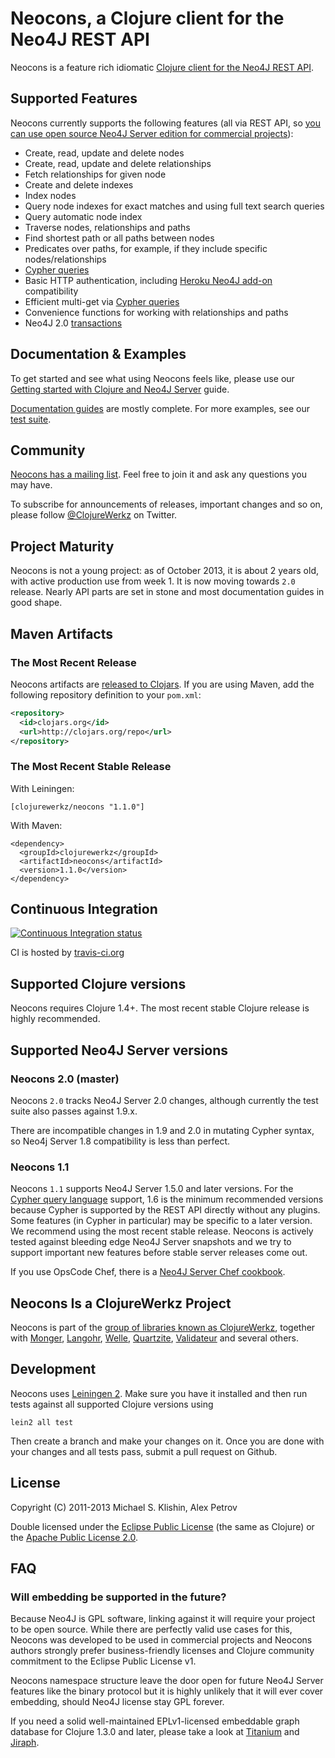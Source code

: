 # Neocons, a Clojure client for the Neo4J REST API

Neocons is a feature rich idiomatic [Clojure client for the Neo4J REST API](http://clojureneo4j.info).


## Supported Features

Neocons currently supports the following features (all via REST API, so [you can use open source Neo4J Server edition for commercial projects](http://neo4j.org/licensing-guide/)):

 * Create, read, update and delete nodes
 * Create, read, update and delete relationships
 * Fetch relationships for given node
 * Create and delete indexes
 * Index nodes
 * Query node indexes for exact matches and using full text search queries
 * Query automatic node index
 * Traverse nodes, relationships and paths
 * Find shortest path or all paths between nodes
 * Predicates over paths, for example, if they include specific nodes/relationships
 * [Cypher queries](http://docs.neo4j.org/chunked/stable/cypher-query-lang.html)
 * Basic HTTP authentication, including [Heroku Neo4J add-on](https://devcenter.heroku.com/articles/neo4j) compatibility
 * Efficient multi-get via [Cypher queries](http://docs.neo4j.org/chunked/stable/cypher-query-lang.html)
 * Convenience functions for working with relationships and paths
 * Neo4J 2.0 [transactions](http://docs.neo4j.org/chunked/milestone/rest-api-transactional.html)


## Documentation & Examples

To get started and see what using Neocons feels like, please use our [Getting started with Clojure and Neo4J Server](http://clojureneo4j.info/articles/getting_started.html) guide.

[Documentation guides](http://clojureneo4j.info) are mostly complete.
For more examples, see our [test suite](test).


## Community

[Neocons has a mailing list](https://groups.google.com/group/clojure-neo4j). Feel free to join it and ask any questions you may have.

To subscribe for announcements of releases, important changes and so on, please follow [@ClojureWerkz](https://twitter.com/#!/clojurewerkz) on Twitter.


## Project Maturity

Neocons is not a young project: as of October 2013, it is about 2
years old, with active production use from week 1. It is now moving
towards `2.0` release. Nearly API parts are set in stone and most
documentation guides in good shape.



## Maven Artifacts

### The Most Recent Release

Neocons artifacts are [released to Clojars](https://clojars.org/clojurewerkz/neocons). If you are using Maven, add the following repository
definition to your `pom.xml`:

``` xml
<repository>
  <id>clojars.org</id>
  <url>http://clojars.org/repo</url>
</repository>
```

### The Most Recent Stable Release

With Leiningen:

    [clojurewerkz/neocons "1.1.0"]

With Maven:

    <dependency>
      <groupId>clojurewerkz</groupId>
      <artifactId>neocons</artifactId>
      <version>1.1.0</version>
    </dependency>



## Continuous Integration

[![Continuous Integration status](https://secure.travis-ci.org/michaelklishin/neocons.png)](http://travis-ci.org/michaelklishin/neocons)


CI is hosted by [travis-ci.org](http://travis-ci.org)


## Supported Clojure versions

Neocons requires Clojure 1.4+.
The most recent stable Clojure release is highly recommended.


## Supported Neo4J Server versions

### Neocons 2.0 (master)

Neocons `2.0` tracks Neo4J Server 2.0 changes, although currently
the test suite also passes against 1.9.x.

There are incompatible changes in 1.9 and 2.0 in mutating Cypher
syntax, so Neo4j Server 1.8 compatibility is less than perfect.

### Neocons 1.1

Neocons `1.1` supports Neo4J Server 1.5.0 and later versions. For the
[Cypher query
language](http://docs.neo4j.org/chunked/stable/cypher-query-lang.html)
support, 1.6 is the minimum recommended versions because Cypher is
supported by the REST API directly without any plugins. Some features
(in Cypher in particular) may be specific to a later version. We
recommend using the most recent stable release. Neocons is actively
tested against bleeding edge Neo4J Server snapshots and we try to
support important new features before stable server releases come out.

If you use OpsCode Chef, there is a [Neo4J Server Chef cookbook](https://github.com/michaelklishin/neo4j-server-chef-cookbook).


## Neocons Is a ClojureWerkz Project

Neocons is part of the [group of libraries known as ClojureWerkz](http://clojurewerkz.org), together with
[Monger](https://github.com/michaelklishin/monger), [Langohr](https://github.com/michaelklishin/langohr), [Welle](https://github.com/michaelklishin/welle), [Quartzite](https://github.com/michaelklishin/quartzite), [Validateur](https://github.com/michaelklishin/validateur) and several others.


## Development

Neocons uses [Leiningen 2](https://github.com/technomancy/leiningen/blob/master/doc/TUTORIAL.md). Make sure you have it installed and then run tests against
all supported Clojure versions using

    lein2 all test

Then create a branch and make your changes on it. Once you are done with your changes and all tests pass, submit
a pull request on Github.


## License

Copyright (C) 2011-2013 Michael S. Klishin, Alex Petrov

Double licensed under the [Eclipse Public License](http://www.eclipse.org/legal/epl-v10.html) (the same as Clojure) or
the [Apache Public License 2.0](http://www.apache.org/licenses/LICENSE-2.0.html).


## FAQ

### Will embedding be supported in the future?

Because Neo4J is GPL software, linking against it will require your project to be open source. While there are
perfectly valid use cases for this, Neocons was developed to be used in commercial projects and Neocons
authors strongly prefer business-friendly licenses and Clojure community commitment to the Eclipse Public License v1.

Neocons namespace structure leave the door open for future Neo4J Server features like the binary protocol but it
is highly unlikely that it will ever cover embedding, should Neo4J license stay GPL forever.

If you need a solid well-maintained EPLv1-licensed embeddable graph database for Clojure 1.3.0 and later, please
take a look at [Titanium](http://titanium.clojurewerkz.org) and [Jiraph](https://github.com/flatland/jiraph).
